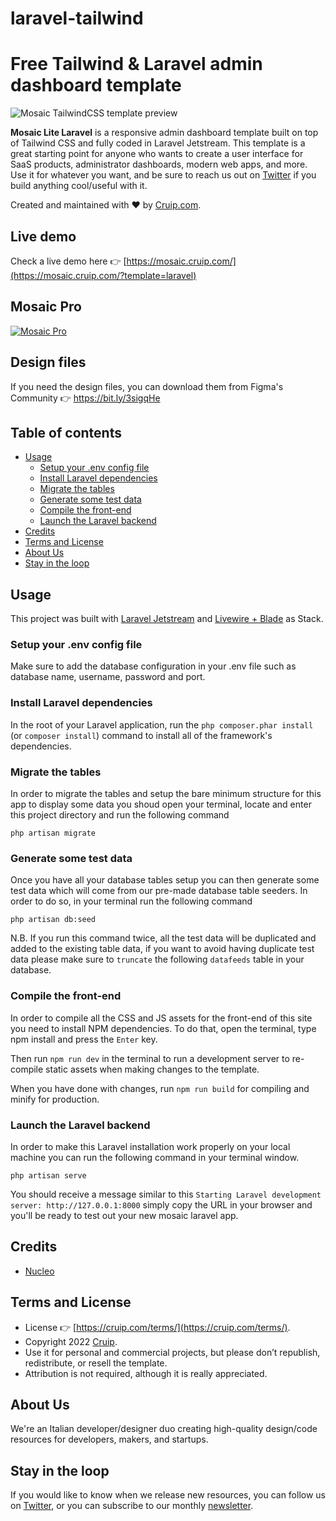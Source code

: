 # laravel-tailwind

# Free Tailwind & Laravel admin dashboard template

![Mosaic TailwindCSS template preview](https://user-images.githubusercontent.com/2683512/179986293-36b45ba3-97cc-426e-b42e-fca244d4b86c.png)

**Mosaic Lite Laravel** is a responsive admin dashboard template built on top of Tailwind CSS and fully coded in Laravel Jetstream. This template is a great starting point for anyone who wants to create a user interface for SaaS products, administrator dashboards, modern web apps, and more.
Use it for whatever you want, and be sure to reach us out on [Twitter](https://twitter.com/Cruip_com) if you build anything cool/useful with it.

Created and maintained with ❤️ by [Cruip.com](https://cruip.com/).

## Live demo

Check a live demo here 👉️ [https://mosaic.cruip.com/](https://mosaic.cruip.com/?template=laravel)

## Mosaic Pro

[![Mosaic Pro](https://user-images.githubusercontent.com/2683512/151177961-2ff5b838-3745-48dc-80c8-80b043971483.png)](https://cruip.com/mosaic/)

## Design files

If you need the design files, you can download them from Figma's Community 👉 https://bit.ly/3sigqHe

## Table of contents

* [Usage](#usage)
  * [Setup your .env config file](#setup-your-env-config-file)
  * [Install Laravel dependencies](#install-laravel-dependencies)
  * [Migrate the tables](#migrate-the-tables)
  * [Generate some test data](#generate-some-test-data)
  * [Compile the front-end](#compile-the-front-end)
  * [Launch the Laravel backend](#launch-the-Laravel-backend)        
* [Credits](#credits)
* [Terms and License](#terms-and-license)
* [About Us](#about-us)
* [Stay in the loop](#stay-in-the-loop)

## Usage

This project was built with [Laravel Jetstream](https://jetstream.laravel.com/) and [Livewire + Blade](https://jetstream.laravel.com/2.x/introduction.html#livewire-blade) as Stack.

### Setup your .env config file
Make sure to add the database configuration in your .env file such as database name, username, password and port.

### Install Laravel dependencies
In the root of your Laravel application, run the ``php composer.phar install`` (or ``composer install``) command to install all of the framework's dependencies.

### Migrate the tables

In order to migrate the tables and setup the bare minimum structure for this app
to display some data you shoud open your terminal, locate and enter this project
directory and run the following command

``php artisan migrate``

### Generate some test data

Once you have all your database tables setup you can then generate some test data
which will come from our pre-made database table seeders.
In order to do so, in your terminal run the following command

``php artisan db:seed``

N.B. If you run this command twice, all the test data will be duplicated and added to the existing table data, if you want to avoid having duplicate test data please
make sure to ``truncate`` the following ``datafeeds`` table in your database.

### Compile the front-end

In order to compile all the CSS and JS assets for the front-end of this site you need to install NPM dependencies. To do that, open the terminal, type npm install and press the ``Enter`` key.

Then run ``npm run dev`` in the terminal to run a development server to re-compile static assets when making changes to the template.

When you have done with changes, run ``npm run build`` for compiling and minify for production.

### Launch the Laravel backend

In order to make this Laravel installation work properly on your local machine you
can run the following command in your terminal window.

``php artisan serve``

You should receive a message similar to this
``Starting Laravel development server: http://127.0.0.1:8000`` simply copy the URL
in your browser and you'll be ready to test out your new mosaic laravel app.


## Credits

- [Nucleo](https://nucleoapp.com/)

## Terms and License

- License 👉 [https://cruip.com/terms/](https://cruip.com/terms/).
- Copyright 2022 [Cruip](https://cruip.com/).
- Use it for personal and commercial projects, but please don’t republish, redistribute, or resell the template.
- Attribution is not required, although it is really appreciated.

## About Us

We're an Italian developer/designer duo creating high-quality design/code resources for developers, makers, and startups.

## Stay in the loop

If you would like to know when we release new resources, you can follow us on [Twitter](https://twitter.com/Cruip_com), or you can subscribe to our monthly [newsletter](https://cruip.com/#subscribe).
